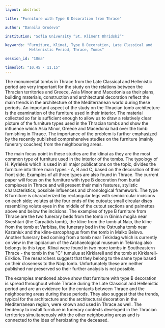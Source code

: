 ```yaml
---
layout: abstract

title: "Furniture with Type B Decoration from Thrace"

author: "Danaila Grudeva"

institution: "Sofia University “St. Kliment Ohridski”"

keywords: "Furniture, Klinai, Type B Decoration, Late Classical and
           Hellenistic Period, Thrace, Tombs"

session_id: "18ma"

timeslot: "10.45 - 11.15"
---
```


The monumental tombs in Thrace from the Late Classical and Hellenistic
period are very important for the study on the relations between the
Thracian territories and Greece, Asia Minor and Macedonia as their
plans, building materials, construction and architectural decoration
reflect the main trends in the architecture of the Mediterranean world
during these periods. An important aspect of the study on the Thracian
tomb architecture is the examination of the furniture used in their
interior. The material collected so far is sufficient enough to allow
us to draw a relatively clear picture of the furniture types used in
the Thracian tombs and show the influence which Asia Minor, Greece and
Macedonia had over the tomb furnishing in Thrace. The importance of
the problem is further emphasized by the recently published
comprehensive studies on the furniture (mainly funerary couches) from
the neighbouring areas.

The main focus point in these studies are the klinai as they are the
most common type of furniture used in the interior of the tombs. The
typology of H. Kyrieleis which is used in all major publications on
the topic, divides the furniture into three main types - A, B and C,
based on the decoration of their front side. Examples of all three
types are also found in Thrace. The current paper will focus on the
furniture with type B decoration from burial complexes in Thrace and
will present their main features, stylistic characteristics, possible
influences and chronological framework. The type B furniture is
characterized by rectangular legs with semicircular incisions on each
side; volutes at the four ends of the cutouts; small circular discs
resembling volute eyes in the middle of the cutout sections and
palmettes above and below the incisions. The examples of type B
furniture from Thrace are the two funerary beds from the tomb in
Ginina mogila near Sveshtari (the Caryatids tomb), the kline from the
tomb at Naip, the kline from the tomb at Varbitsa, the funerary bed in
the Ostrusha tomb near Kazanluk and the kline-sarcophagus from the
tomb in Malko Belovo. Another funerary bed coming from a tomb near
Tekirdag which is currently on view in the lapidarium of the
Archaeological museum in Tekirdag also belongs to this type. Klinai
were found in two more tombs in Southeastern Thrace - the tomb in the
"C" tumulus at Kirklareli and the tomb at Kirklareli-Eriklice. The
researchers suggest that they belong to the same type based on their
closeness to the Naip tomb. Unfortunately these are neither published
nor preserved so their further analysis is not possible.

The examples mentioned above show that furniture with type B
decoration is spread throughout whole Thrace during the Late Classical
and Hellenistic period and are an evidence for the contacts between
Thrace and the neighbouring areas during these periods. They also
suggest that the trends, typical for the architecture and the
architectural decoration in the Mediterranean region, were known and
used in Thrace as well. The tendency to install furniture in funerary
contexts developed in the Thracian territories simultaneously with the
other neighbouring areas and is connected to the idea of heroizating
the deceased.
